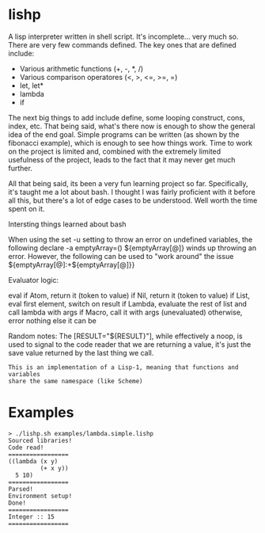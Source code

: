 lishp
=====

A lisp interpreter written in shell script. It's incomplete... very much
so. There are very few commands defined. The key ones that are defined include:
* Various arithmetic functions (+, -, *, /)
* Various comparison operatores (<, >, <=, >=, =)
* let, let*
* lambda
* if

The next big things to add include define, some looping construct, cons, index,
etc. That being said, what's there now is enough to show the general idea of the
end goal. Simple programs can be written (as shown by the fibonacci example),
which is enough to see how things work. Time to work on the project is limited
and, combined with the extremely limited usefulness of the project, leads to the
fact that it may never get much further.

All that being said, its been a very fun learning project so far. Specifically,
it's taught me a lot about bash. I thought I was fairly proficient with it
before all this, but there's a lot of edge cases to be understood. Well worth
the time spent on it.


Intersting things learned about bash

When using the 
    set -u
setting to throw an error on undefined variables, the following
    declare -a emptyArray=()
    ${emptyArray[@]}
winds up throwing an error. However, the following can be used to "work around" the issue
    ${emptyArray[@]:+${emptyArray[@]}}

Evaluator logic:

eval
    if Atom, return it (token to value)
    if Nil, return it (token to value)
    if List, eval first element, switch on result
        if Lambda, evaluate the rest of list and call lambda with args
        if Macro, call it with args (unevaluated)
        otherwise, error
    nothing else it can be

Random notes:
    The [RESULT="${RESULT}"], while effectively a noop, is used to signal to the
    code reader that we are returning a value, it's just the save value returned
    by the last thing we call.

    This is an implementation of a Lisp-1, meaning that functions and variables
    share the same namespace (like Scheme)

Examples
========

```
> ./lishp.sh examples/lambda.simple.lishp 
Sourced libraries!
Code read!
=================
((lambda (x y) 
         (+ x y))
  5 10)
=================
Parsed!
Environment setup!
Done!
=================
Integer :: 15
=================
```

